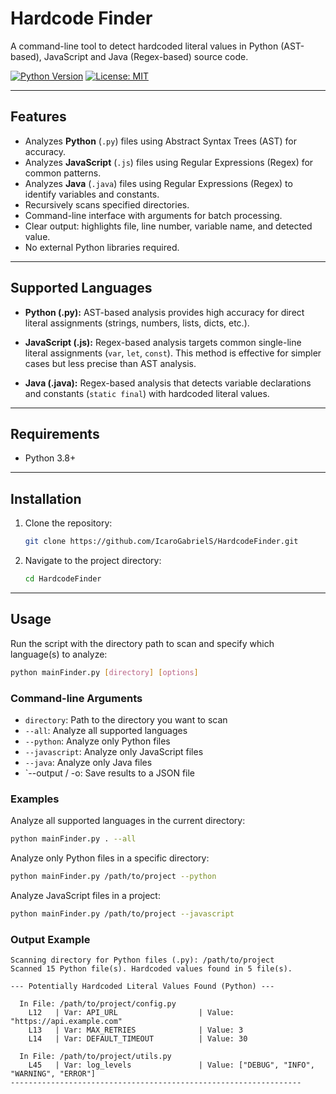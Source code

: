 # Hardcode Finder

A command-line tool to detect hardcoded literal values in Python (AST-based), JavaScript and Java (Regex-based) source code.

[![Python Version](https://img.shields.io/badge/python-3.8+-blue.svg)](https://www.python.org/downloads/)
[![License: MIT](https://img.shields.io/badge/License-MIT-yellow.svg)](LICENSE)

---

## Features

* Analyzes **Python** (`.py`) files using Abstract Syntax Trees (AST) for accuracy.
* Analyzes **JavaScript** (`.js`) files using Regular Expressions (Regex) for common patterns.
* Analyzes **Java** (`.java`) files using Regular Expressions (Regex) to identify variables and constants.
* Recursively scans specified directories.
* Command-line interface with arguments for batch processing.
* Clear output: highlights file, line number, variable name, and detected value.
* No external Python libraries required.

---

## Supported Languages

* **Python (.py):** AST-based analysis provides high accuracy for direct literal assignments (strings, numbers, lists, dicts, etc.).

* **JavaScript (.js):** Regex-based analysis targets common single-line literal assignments (`var`, `let`, `const`). This method is effective for simpler cases but less precise than AST analysis.

* **Java (.java):** Regex-based analysis that detects variable declarations and constants (`static final`) with hardcoded literal values.

---

## Requirements

* Python 3.8+

---

## Installation

1. Clone the repository:
   ```bash
   git clone https://github.com/IcaroGabrielS/HardcodeFinder.git
   ```

2. Navigate to the project directory:
   ```bash
   cd HardcodeFinder
   ```

---

## Usage

Run the script with the directory path to scan and specify which language(s) to analyze:

```bash
python mainFinder.py [directory] [options]
```

### Command-line Arguments

- `directory`: Path to the directory you want to scan
- `--all`: Analyze all supported languages
- `--python`: Analyze only Python files
- `--javascript`: Analyze only JavaScript files
- `--java`: Analyze only Java files
- `--output / -o: Save results to a JSON file

### Examples

Analyze all supported languages in the current directory:
```bash
python mainFinder.py . --all
```

Analyze only Python files in a specific directory:
```bash
python mainFinder.py /path/to/project --python
```

Analyze JavaScript files in a project:
```bash
python mainFinder.py /path/to/project --javascript
```

### Output Example

```
Scanning directory for Python files (.py): /path/to/project
Scanned 15 Python file(s). Hardcoded values found in 5 file(s).

--- Potentially Hardcoded Literal Values Found (Python) ---

  In File: /path/to/project/config.py
    L12   | Var: API_URL                  | Value: "https://api.example.com"
    L13   | Var: MAX_RETRIES              | Value: 3
    L14   | Var: DEFAULT_TIMEOUT          | Value: 30

  In File: /path/to/project/utils.py
    L45   | Var: log_levels               | Value: ["DEBUG", "INFO", "WARNING", "ERROR"]
-----------------------------------------------------------------